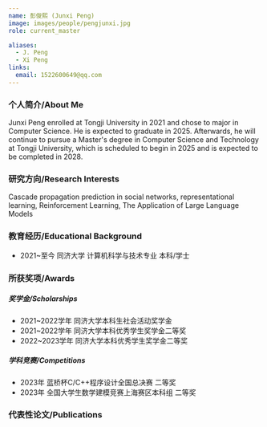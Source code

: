 ```yaml
---
name: 彭俊熙 (Junxi Peng)
image: images/people/pengjunxi.jpg
role: current_master

aliases:
  - J. Peng
  - Xi Peng
links:
  email: 1522600649@qq.com
---
```


### 个人简介/About Me
Junxi Peng enrolled at Tongji University in 2021 and chose to major in Computer Science. He is expected to graduate in 2025. Afterwards, he will continue to pursue a Master's degree in Computer Science and Technology at Tongji University, which is scheduled to begin in 2025 and is expected to be completed in 2028.

### 研究方向/Research Interests
Cascade propagation prediction in social networks, representational learning, Reinforcement Learning, The Application of Large Language Models

### 教育经历/Educational Background
- 2021~至今 同济大学 计算机科学与技术专业 本科/学士

### 所获奖项/Awards

##### 奖学金/Scholarships
- 2021~2022学年 同济大学本科生社会活动奖学金
- 2021~2022学年 同济大学本科优秀学生奖学金二等奖
- 2022~2023学年 同济大学本科优秀学生奖学金二等奖
  
##### 学科竞赛/Competitions
- 2023年 蓝桥杯C/C++程序设计全国总决赛 二等奖
- 2023年 全国大学生数学建模竞赛上海赛区本科组 二等奖

### 代表性论文/Publications

